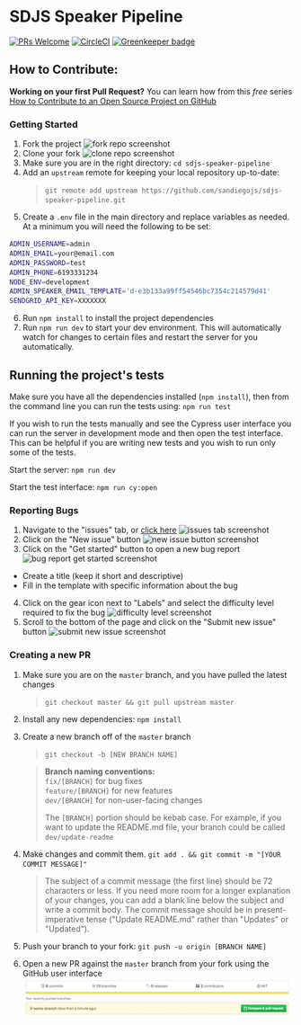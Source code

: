 # SDJS Speaker Pipeline

[![PRs Welcome](https://img.shields.io/badge/PRs-welcome-brightgreen.svg?style=flat-square)](#how-to-contribute) [![CircleCI](https://circleci.com/gh/sandiegojs/sdjs-speaker-pipeline.svg?style=svg)](https://circleci.com/gh/sandiegojs/sdjs-speaker-pipeline) [![Greenkeeper badge](https://badges.greenkeeper.io/sandiegojs/sdjs-speaker-pipeline.svg)](https://greenkeeper.io/)

## How to Contribute: 

**Working on your first Pull Request?** You can learn how from this _free_ series [How to Contribute to an Open Source Project on GitHub](https://egghead.io/series/how-to-contribute-to-an-open-source-project-on-github)

### Getting Started

1. Fork the project
![fork repo screenshot](readme-images/button_fork.png)
2. Clone your fork
![clone repo screenshot](readme-images/button_clone-repo.png)
3. Make sure you are in the right directory: `cd sdjs-speaker-pipeline`
4. Add an `upstream` remote for keeping your local repository up-to-date:
   > `git remote add upstream https://github.com/sandiegojs/sdjs-speaker-pipeline.git`
5. Create a `.env` file in the main directory and replace variables as needed. At a minimum you will need the following to be set:

```sh
ADMIN_USERNAME=admin
ADMIN_EMAIL=your@email.com	
ADMIN_PASSWORD=test	
ADMIN_PHONE=6193331234	
NODE_ENV=development	
ADMIN_SPEAKER_EMAIL_TEMPLATE='d-e3b133a99ff54546bc7354c214579d41'	
SENDGRID_API_KEY=XXXXXXX	
```

6. Run `npm install` to install the project dependencies
7. Run `npm run dev` to start your dev environment. This will automatically watch for changes to certain files and restart the server for you automatically.

## Running the project's tests

Make sure you have all the dependencies installed (`npm install`), then from the command line you can run the tests using: `npm run test`

If you wish to run the tests manually and see the Cypress user interface you can run the server in development mode and then open the test interface. This can be helpful if you are writing new tests and you wish to run only some of the tests.

Start the server: `npm run dev`

Start the test interface: `npm run cy:open`

### Reporting Bugs

1. Navigate to the "issues" tab, or [click here](https://github.com/sandiegojs/sdjs-speaker-pipeline/issues)
![issues tab screenshot](readme-images/tab_issues.png)
2. Click on the "New issue" button
![new issue button screenshot](readme-images/button_new-issue.png)
3. Click on the "Get started" button to open a new bug report
![bug report get started screenshot](readme-images/button_bug-report-get-started.png)
  - Create a title (keep it short and descriptive)
  - Fill in the template with specific information about the bug
4. Click on the gear icon next to "Labels" and select the difficulty level required to fix the bug
![difficulty level screenshot](readme-images/labels_difficulty-level.png)
5. Scroll to the bottom of the page and click on the "Submit new issue" button
![submit new issue screenshot](readme-images/button_submit-new-issue.png)


### Creating a new PR

1. Make sure you are on the `master` branch, and you have pulled the latest changes

   > `git checkout master && git pull upstream master`

2. Install any new dependencies: `npm install`

3. Create a new branch off of the `master` branch

   > `git checkout -b [NEW BRANCH NAME]`

   > **Branch naming conventions:**  
   > `fix/[BRANCH]` for bug fixes  
   > `feature/[BRANCH]` for new features  
   > `dev/[BRANCH]` for non-user-facing changes  
   >  
   > The `[BRANCH]` portion should be kebab case. For example, if you want to update the README.md file, your branch could be called `dev/update-readme`

4. Make changes and commit them. `git add . && git commit -m "[YOUR COMMIT MESSAGE]"`

   > The subject of a commit message (the first line) should be 72 characters or less. If you need more room for a longer explanation of your changes, you can add a blank line below the subject and write a commit body. The commit message should be in present-imperative tense ("Update README.md" rather than "Updates" or "Updated").

5. Push your branch to your fork: `git push -u origin [BRANCH NAME]`

6. Open a new PR against the `master` branch from your fork using the GitHub user interface
![create pull request screenshot](readme-images/pull-request.png)